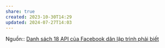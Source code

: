 ```yaml
---
share: true
created: 2023-10-30T14:29
updated: 2024-07-27T14:03
---
```

Nguồn::
[Danh sách 18 API của Facebook dân lập trình phải biết](https://bizflycloud.vn/tin-tuc/18-danh-sach-api-cua-facebook-dan-lap-trinh-phai-biet-20180424092513969.htm)